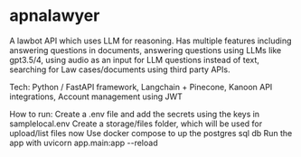 # apnalawyer
A lawbot API which uses LLM for reasoning. Has multiple features including answering questions in documents, answering questions using LLMs like gpt3.5/4, using audio as an input for LLM questions instead of text, searching for Law cases/documents using third party APIs.

Tech:
Python / FastAPI framework,
Langchain + Pinecone,
Kanoon API integrations,
Account management using JWT

How to run:
Create a .env file and add the secrets using the keys in samplelocal.env
Create a storage/files folder, which will be used for upload/list files now
Use docker compose to up the postgres sql db
Run the app with uvicorn app.main:app --reload
 
